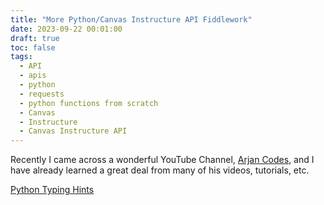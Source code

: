 ```yaml
---
title: "More Python/Canvas Instructure API Fiddlework"
date: 2023-09-22 00:01:00
draft: true
toc: false
tags:
  - API
  - apis
  - python
  - requests
  - python functions from scratch
  - Canvas
  - Instructure
  - Canvas Instructure API
---
```


Recently I came across a wonderful YouTube Channel, [Arjan Codes](https://www.youtube.com/@ArjanCodes), and I have already learned a great deal from many of his videos, tutorials, etc.

[Python Typing Hints](https://www.youtube.com/watch?v=dgBCEB2jVU0)